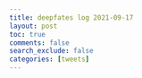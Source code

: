 ```yaml
---
title: deepfates log 2021-09-17
layout: post
toc: true
comments: false
search_exclude: false
categories: [tweets]
---
```



            
